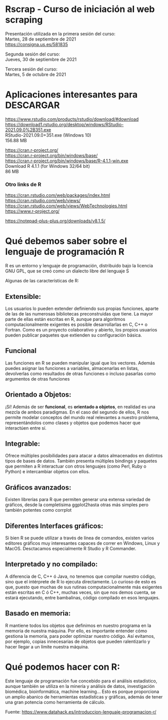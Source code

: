 # Rscrap - Curso de iniciación al web scraping

Presentación utilizada en la primera sesión del curso:  
Martes, 28 de septiembre de 2021  
https://consigna.us.es/581835  
  
Segunda sesión del curso:  
Jueves, 30 de septiembre de 2021  
  
Tercera sesión del curso:  
Martes, 5 de octubre de 2021  

# Aplicaciones interesantes para DESCARGAR  
https://www.rstudio.com/products/rstudio/download/#download  
https://download1.rstudio.org/desktop/windows/RStudio-2021.09.0%2B351.exe  
RStudio-2021.09.0+351.exe (Windows 10)  
156.88 MB	 

https://cran.r-project.org/  
https://cran.r-project.org/bin/windows/base/  
https://cran.r-project.org/bin/windows/base/R-4.1.1-win.exe  
Download R 4.1.1 (for Windows 32/64 bit)  
86 MB  

### Otro links de R
https://cran.rstudio.com/web/packages/index.html  
https://cran.rstudio.com/web/views/  
https://cran.rstudio.com/web/views/WebTechnologies.html  
https://www.r-project.org/  
  

https://notepad-plus-plus.org/downloads/v8.1.5/  
  
  
# Qué debemos saber sobre el lenguaje de programación R

R es un entorno y lenguaje de programación, distribuido bajo la licencia GNU GPL, que se creó como un dialecto libre del lenguaje S

Algunas de las características de R:
## Extensible:
Los usuarios lo pueden extender definiendo sus propias funciones, aparte de las de las numerosas bibliotecas preconstruidas que tiene. La mayor parte de ellas están escritas en R, aunque para algoritmos computacionalmente exigentes es posible desarrollarlas en C, C++ o Fortran. Como es un proyecto colaborativo y abierto, los propios usuarios pueden publicar paquetes que extienden su configuración básica.

## Funcional
Las funciones en R se pueden manipular igual que los vectores. Además puedes asignar las funciones a variables, almacenarlas en listas, devolverlas como resultados de otras funciones o incluso pasarlas como argumentos de otras funciones

## Orientado a Objetos:
¡Sí! Además de ser **funcional**, es **orientado a objetos**, en realidad es una mezcla de ambos paradigmas. En el caso del segundo de ellos, R nos permite modelar conceptos del mundo real relevantes a nuestro problema, representándolos como clases y objetos que podemos hacer que interactúen entre sí.

## Integrable:
Ofrece múltiples posibilidades para atacar a datos almacenados en distintos tipos de bases de datos. También presenta múltiples bindings y paquetes que permiten a R interactuar con otros lenguajes (como Perl, Ruby o Python) e intercambiar objetos con ellos.

## Gráficos avanzados:
Existen librerías para R que permiten generar una extensa variedad de gráficos, desde la completísima ggplot2hasta otras más simples pero también potentes como corrplot

## Diferentes Interfaces gráficos:
Si bien R se puede utilizar a través de línea de comandos, existen varios editores gráficos muy interesantes capaces de correr en Windows, Linux y MacOS. Desctacamos especialmente R Studio y R Commander.

## Interpretado y no compilado:
A diferencia de C, C++ ó Java, no tenemos que compilar nuestro código, sino que el intérprete de R lo ejecuta directamente. Lo curioso de esto es que, puesto que muchas de sus rutinas computacionalmente más exigentes están escritas en C ó C++, muchas veces, sin que nos demos cuenta, se estará ejecutando, entre bambalinas, código compilado en esos lenguajes.

## Basado en memoria:
R mantiene todos los objetos que definimos en nuestro programa en la memoria de nuestra máquina. Por ello, es importante entender cómo gestiona la memoria, para poder optimizar nuestro código. Así evitamos, por ejemplo, copias innecesarias de objetos que pueden ralentizarlo y hacer llegar a un límite nuestra máquina.

# Qué podemos hacer con R:
Este lenguaje de programación fue concebido para el análisis estadístico, aunque también se utiliza en la minería y análisis de datos, investigación biomédica, bioinformática, machine learning… Esto es porque proporciona un amplio abanico de herramientas estadísticas y gráficas, además de tener una gran potencia como herramienta de cálculo.

Fuente: https://www.datahack.es/introduccion-lenguaje-programacion-r/
